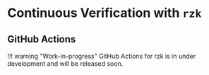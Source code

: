 # Continuous Verification with `rzk`

## GitHub Actions

!!! warning "Work-in-progress"
    GitHub Actions for rzk is in under development and will be released soon.
